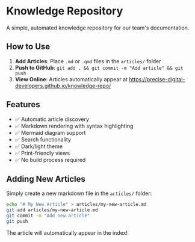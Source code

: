 # Knowledge Repository

A simple, automated knowledge repository for our team's documentation.

## How to Use

1. **Add Articles**: Place `.md` or `.qmd` files in the `articles/` folder
2. **Push to GitHub**: `git add . && git commit -m "Add article" && git push`
3. **View Online**: Articles automatically appear at https://precise-digital-developers.github.io/knowledge-repo/

## Features

- ✅ Automatic article discovery
- ✅ Markdown rendering with syntax highlighting
- ✅ Mermaid diagram support
- ✅ Search functionality
- ✅ Dark/light theme
- ✅ Print-friendly views
- ✅ No build process required

## Adding New Articles

Simply create a new markdown file in the `articles/` folder:

```bash
echo "# My New Article" > articles/my-new-article.md
git add articles/my-new-article.md
git commit -m "Add new article"
git push
```

The article will automatically appear in the index!
